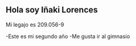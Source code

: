 ## Hola soy Iñaki Lorences
Mi legajo es 209.056-9

-Este es mi segundo año
-Me gusta ir al gimnasio
